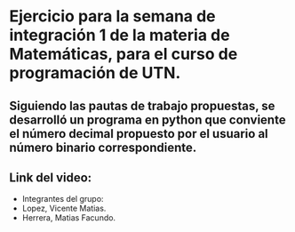 # Ejercicio para la semana de integración 1 de la materia de Matemáticas, para el curso de programación de UTN.
## Siguiendo las pautas de trabajo propuestas, se desarrolló un programa en python que conviente el número decimal propuesto por el usuario al número binario correspondiente.


## Link del video: 
* Integrantes del grupo:
* Lopez, Vicente Matias.
* Herrera, Matias Facundo.